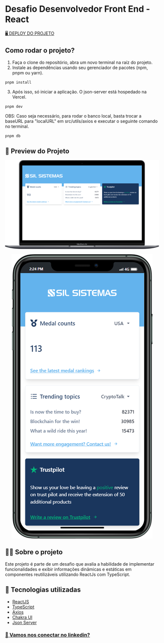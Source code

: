 # Desafio Desenvolvedor Front End - React

<a href="https://sil-react-test.vercel.app/">🖥️ DEPLOY DO PROJETO</a>

## Como rodar o projeto?

1. Faça o clone do repositório, abra um novo terminal na raíz do projeto.
2. Instale as dependências usando seu gerenciador de pacotes (npm, pnpm ou yarn).
```bash
pnpm install
```
3. Após isso, só iniciar a aplicação. O json-server está hospedado na Vercel.
```bash
pnpm dev
```
OBS: Caso seja necessário, para rodar o banco local, basta trocar a baseURL para "localURL" em src/utils/axios e executar o seguinte comando no terminal.
```bash
pnpm db
```


## 📱 Preview do Projeto


<p align="center">
  <img src="./public/preview-pc.png">
</p>

<p align="center">
  <img src="./public/preview-mobile.png">
</p>

## 🧑‍💻 Sobre o projeto

Este projeto é parte de um desafio que avalia a habilidade de implementar funcionalidades e exibir informações dinâmicas e estáticas em componentes reutilizáveis utilizando ReactJs com TypeScript.

## 🚀 Tecnologias utilizadas

- [ReactJS](https://reactjs.org/)
- [TypeScript](https://www.typescriptlang.org/)
- [Axios](https://github.com/axios/axios)
- [Chakra UI](https://chakra-ui.com/)
- [Json Server](https://github.com/typicode/json-server)


<h3>
  <a href="https://www.linkedin.com/in/felipegrondek">🔗 Vamos nos conectar no linkedin?</a>
</h3>
